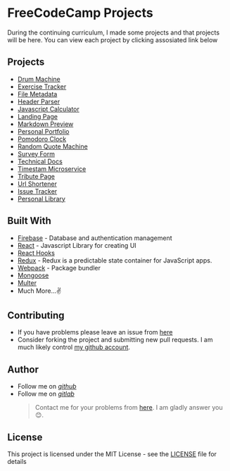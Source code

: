 # FreeCodeCamp Projects

During the continuing curriculum, I made some projects and that projects will be here. You can view each project by clicking assosiated link below

## Projects

- [Drum Machine](https://github.com/afozbek/freeCodeCamp-projects/tree/master/Drum-Machine)
- [Exercise Tracker](https://github.com/afozbek/freeCodeCamp-projects/tree/master/Exercise-Tracker)
- [File Metadata](https://github.com/afozbek/freeCodeCamp-projects/tree/master/File-Metadata)
- [Header Parser](https://github.com/afozbek/freeCodeCamp-projects/tree/master/Header-Parser)
- [Javascript Calculator](https://github.com/afozbek/freeCodeCamp-projects/tree/master/Javascript-Calculator)
- [Landing Page](https://github.com/afozbek/freeCodeCamp-projects/tree/master/Landing-Page)
- [Markdown Preview](https://github.com/afozbek/freeCodeCamp-projects/tree/master/Markdown-Preview)
- [Personal Portfolio](https://github.com/afozbek/freeCodeCamp-projects/tree/master/Personal-Portfolio)
- [Pomodoro Clock](https://github.com/afozbek/freeCodeCamp-projects/tree/master/Pomodoro-Clock)
- [Random Quote Machine](https://github.com/afozbek/freeCodeCamp-projects/tree/master/Random-Quote-Machine)
- [Survey Form](https://github.com/afozbek/freeCodeCamp-projects/tree/master/Survey-Form)
- [Technical Docs](https://github.com/afozbek/freeCodeCamp-projects/tree/master/Tecnical-Docs)
- [Timestam Microservice](https://github.com/afozbek/freeCodeCamp-projects/tree/master/Timestamp-Microservice)
- [Tribute Page](https://github.com/afozbek/freeCodeCamp-projects/tree/master/Tribute-Page)
- [Url Shortener](https://github.com/afozbek/freeCodeCamp-projects/tree/master/Url-Shortener)
- [Issue Tracker](https://github.com/afozbek/freeCodeCamp-projects/tree/master/Issue-Tracker)
- [Personal Library](https://github.com/afozbek/freeCodeCamp-projects/tree/master/Personal-Library)

## Built With

- [Firebase](https://firebase.google.com/) - Database and authentication management
- [React](https://reactjs.org/) - Javascript Library for creating UI
- [React Hooks](https://reactjs.org/docs/hooks-intro.html)
- [Redux](https://redux.js.org/) - Redux is a predictable state container for JavaScript apps.
- [Webpack](https://webpack.js.org/) - Package bundler
- [Mongoose](https://mongoosejs.com/)
- [Multer](https://www.npmjs.com/package/multer)
- Much More...✌

## Contributing

- If you have problems please leave an issue from [here](https://github.com/afozbek/freeCodeCamp-projects/issues)
- Consider forking the project and submitting new pull requests. I am much likely control [my github account](https://github.com/afozbek).

## Author

- Follow me on [_github_](https://github.com/afozbek)
- Follow me on [_gitlab_](https://gitlab.com/afozbek)
  > Contact me for your problems from [here](mailto:furkanozbek1995@gmail.com). I am gladly answer you 😊.

## License

This project is licensed under the MIT License - see the [LICENSE](LICENSE) file for details
